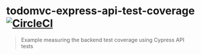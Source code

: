 # todomvc-express-api-test-coverage [![CircleCI](https://circleci.com/gh/bahmutov/todomvc-express-api-test-coverage/tree/main.svg?style=svg)](https://circleci.com/gh/bahmutov/todomvc-express-api-test-coverage/tree/main)

> Example measuring the backend test coverage using Cypress API tests
